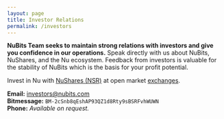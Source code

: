 ```yaml
---
layout: page
title: Investor Relations
permalink: /investors
---
```

**NuBits Team seeks to maintain strong relations with investors and give you confidence in our operations.** Speak directly with us about NuBits, NuShares, and the Nu ecosystem. Feedback from investors is valuable for the stability of NuBits which is the basis for your profit potential.

Invest in Nu with [NuShares (NSR)](https://nubits.com/nushares) at open market [exchanges](https://nubits.com/exchanges).

**Email:** [investors@nubits.com](mailto:investors@nubits.com)  
**Bitmessage:** `BM-2cSnb8qEshAP93QZ1d8Rty9sBSRFvhWUWN`  
**Phone:** *Available on request.*  

<br>

